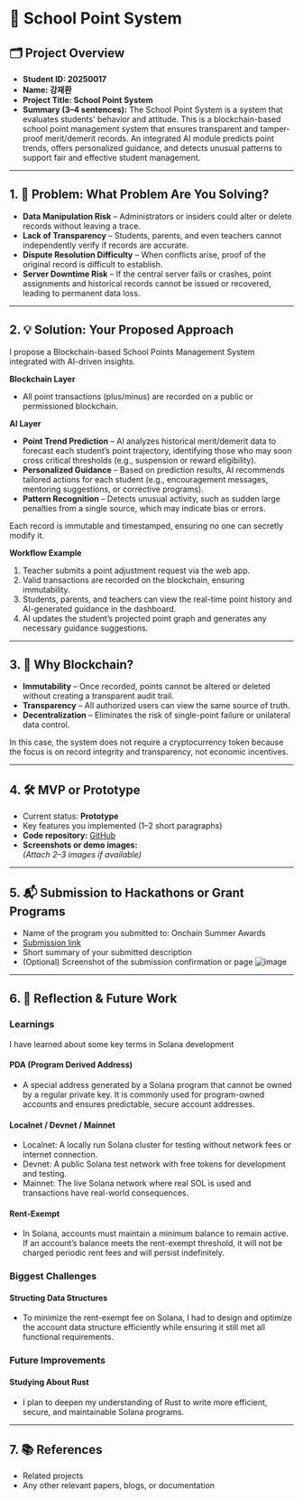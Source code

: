# 🚀 School Point System

## 🗂️ Project Overview
- **Student ID: 20250017**  
- **Name: 강재환**  
- **Project Title: School Point System**  
- **Summary (3–4 sentences):** The School Point System is a system that evaluates students' behavior and attitude. This is a blockchain-based school point management system that ensures transparent and tamper-proof merit/demerit records. An integrated AI module predicts point trends, offers personalized guidance, and detects unusual patterns to support fair and effective student management.

---

## 1. 🧩 Problem: What Problem Are You Solving?
- **Data Manipulation Risk** – Administrators or insiders could alter or delete records without leaving a trace.
- **Lack of Transparency** – Students, parents, and even teachers cannot independently verify if records are accurate.
- **Dispute Resolution Difficulty** – When conflicts arise, proof of the original record is difficult to establish.
- **Server Downtime Risk** – If the central server fails or crashes, point assignments and historical records cannot be issued or recovered, leading to permanent data loss.

---

## 2. 💡 Solution: Your Proposed Approach
I propose a Blockchain-based School Points Management System integrated with AI-driven insights.

**Blockchain Layer**
- All point transactions (plus/minus) are recorded on a public or permissioned blockchain.

**AI Layer**
- **Point Trend Prediction** – AI analyzes historical merit/demerit data to forecast each student’s point trajectory, identifying those who may soon cross critical thresholds (e.g., suspension or reward eligibility).
- **Personalized Guidance** – Based on prediction results, AI recommends tailored actions for each student (e.g., encouragement messages, mentoring suggestions, or corrective programs).
- **Pattern Recognition** – Detects unusual activity, such as sudden large penalties from a single source, which may indicate bias or errors.

Each record is immutable and timestamped, ensuring no one can secretly modify it.

**Workflow Example**

1. Teacher submits a point adjustment request via the web app.
2. Valid transactions are recorded on the blockchain, ensuring immutability.
3. Students, parents, and teachers can view the real-time point history and AI-generated guidance in the dashboard.
4. AI updates the student’s projected point graph and generates any necessary guidance suggestions.

---

## 3. 🔗 Why Blockchain?
- **Immutability** – Once recorded, points cannot be altered or deleted without creating a transparent audit trail.
- **Transparency** – All authorized users can view the same source of truth.
- **Decentralization** – Eliminates the risk of single-point failure or unilateral data control.

In this case, the system does not require a cryptocurrency token because the focus is on record integrity and transparency, not economic incentives.

---

## 4. 🛠️ MVP or Prototype
- Current status: **Prototype**
- Key features you implemented (1–2 short paragraphs)
- **Code repository:** [GitHub](https://github.com/plma-jshs/points-crypto)  
- **Screenshots or demo images:**  
  *(Attach 2–3 images if available)*


---

## 5. 📬 Submission to Hackathons or Grant Programs
- Name of the program you submitted to: Onchain Summer Awards
- [Submission link](https://devfolio.co/projects/school-points-system-29a5)
- Short summary of your submitted description  
- (Optional) Screenshot of the submission confirmation or page
  ![image](https://hackmd.io/_uploads/S1y7pxtOgl.png)

---

## 6. 🤔 Reflection & Future Work

### **Learnings**
I have learned about some key terms in Solana development

#### PDA (Program Derived Address)
- A special address generated by a Solana program that cannot be owned by a regular private key. It is commonly used for program-owned accounts and ensures predictable, secure account addresses.

#### Localnet / Devnet / Mainnet
- Localnet: A locally run Solana cluster for testing without network fees or internet connection.
- Devnet: A public Solana test network with free tokens for development and testing.
- Mainnet: The live Solana network where real SOL is used and transactions have real-world consequences.

#### Rent-Exempt
- In Solana, accounts must maintain a minimum balance to remain active. If an account’s balance meets the rent-exempt threshold, it will not be charged periodic rent fees and will persist indefinitely.

### **Biggest Challenges**
#### Structing Data Structures
- To minimize the rent-exempt fee on Solana, I had to design and optimize the account data structure efficiently while ensuring it still met all functional requirements.

### Future Improvements
#### Studying About Rust
- I plan to deepen my understanding of Rust to write more efficient, secure, and maintainable Solana programs.

---

## 7. 📚 References
- Related projects
- Any other relevant papers, blogs, or documentation
